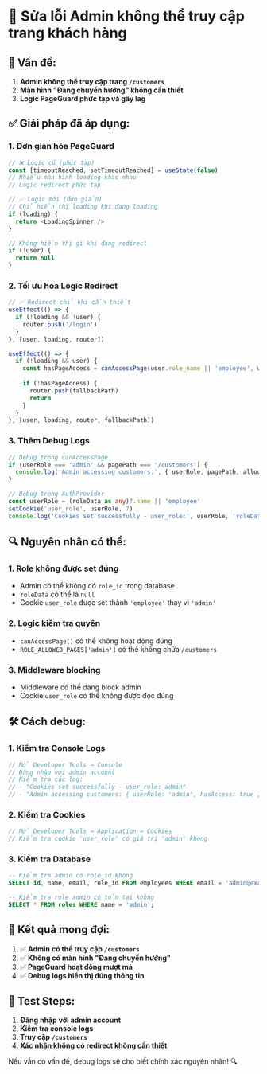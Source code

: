 # 🔧 Sửa lỗi Admin không thể truy cập trang khách hàng

## 🚨 **Vấn đề:**

1. **Admin không thể truy cập trang `/customers`**
2. **Màn hình "Đang chuyển hướng" không cần thiết**
3. **Logic PageGuard phức tạp và gây lag**

## ✅ **Giải pháp đã áp dụng:**

### **1. Đơn giản hóa PageGuard**
```typescript
// ❌ Logic cũ (phức tạp)
const [timeoutReached, setTimeoutReached] = useState(false)
// Nhiều màn hình loading khác nhau
// Logic redirect phức tạp

// ✅ Logic mới (đơn giản)
// Chỉ hiển thị loading khi đang loading
if (loading) {
  return <LoadingSpinner />
}

// Không hiển thị gì khi đang redirect
if (!user) {
  return null
}
```

### **2. Tối ưu hóa Logic Redirect**
```typescript
// ✅ Redirect chỉ khi cần thiết
useEffect(() => {
  if (!loading && !user) {
    router.push('/login')
  }
}, [user, loading, router])

useEffect(() => {
  if (!loading && user) {
    const hasPageAccess = canAccessPage(user.role_name || 'employee', window.location.pathname)
    
    if (!hasPageAccess) {
      router.push(fallbackPath)
      return
    }
  }
}, [user, loading, router, fallbackPath])
```

### **3. Thêm Debug Logs**
```typescript
// Debug trong canAccessPage
if (userRole === 'admin' && pagePath === '/customers') {
  console.log('Admin accessing customers:', { userRole, pagePath, allowedPages, hasAccess })
}

// Debug trong AuthProvider
const userRole = (roleData as any)?.name || 'employee'
setCookie('user_role', userRole, 7)
console.log('Cookies set successfully - user_role:', userRole, 'roleData:', roleData)
```

## 🔍 **Nguyên nhân có thể:**

### **1. Role không được set đúng**
- Admin có thể không có `role_id` trong database
- `roleData` có thể là `null`
- Cookie `user_role` được set thành `'employee'` thay vì `'admin'`

### **2. Logic kiểm tra quyền**
- `canAccessPage()` có thể không hoạt động đúng
- `ROLE_ALLOWED_PAGES['admin']` có thể không chứa `/customers`

### **3. Middleware blocking**
- Middleware có thể đang block admin
- Cookie `user_role` có thể không được đọc đúng

## 🛠️ **Cách debug:**

### **1. Kiểm tra Console Logs**
```javascript
// Mở Developer Tools → Console
// Đăng nhập với admin account
// Kiểm tra các log:
// - "Cookies set successfully - user_role: admin"
// - "Admin accessing customers: { userRole: 'admin', hasAccess: true }"
```

### **2. Kiểm tra Cookies**
```javascript
// Mở Developer Tools → Application → Cookies
// Kiểm tra cookie 'user_role' có giá trị 'admin' không
```

### **3. Kiểm tra Database**
```sql
-- Kiểm tra admin có role_id không
SELECT id, name, email, role_id FROM employees WHERE email = 'admin@example.com';

-- Kiểm tra role admin có tồn tại không
SELECT * FROM roles WHERE name = 'admin';
```

## 🎯 **Kết quả mong đợi:**

1. ✅ **Admin có thể truy cập `/customers`**
2. ✅ **Không có màn hình "Đang chuyển hướng"**
3. ✅ **PageGuard hoạt động mượt mà**
4. ✅ **Debug logs hiển thị đúng thông tin**

## 🚀 **Test Steps:**

1. **Đăng nhập với admin account**
2. **Kiểm tra console logs**
3. **Truy cập `/customers`**
4. **Xác nhận không có redirect không cần thiết**

Nếu vẫn có vấn đề, debug logs sẽ cho biết chính xác nguyên nhân! 🔍
